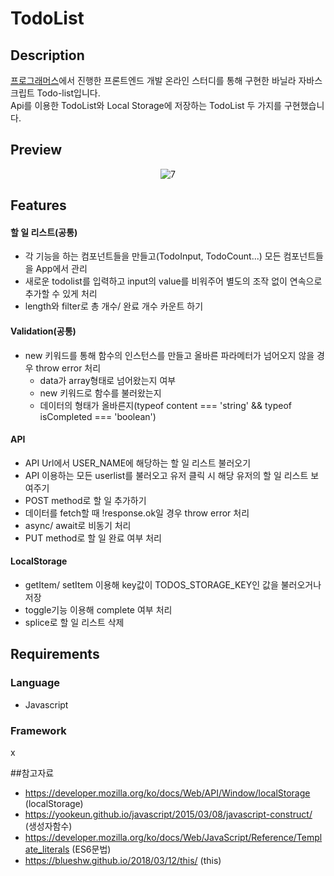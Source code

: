 # TodoList

## Description

[프로그래머스](https://programmers.co.kr/)에서 진행한 프론트엔드 개발 온라인 스터디를 통해 구현한 바닐라 자바스크립트 Todo-list입니다. <br/>Api를 이용한 TodoList와 Local Storage에 저장하는 TodoList 두 가지를 구현했습니다.

## Preview
<p align="center">
  <img alt="7" src="https://user-images.githubusercontent.com/71836751/108772588-8b774a00-75a0-11eb-9c39-45ab51651495.gif">
</p>

## Features

#### 할 일 리스트(공통)
- 각 기능을 하는 컴포넌트들을 만들고(TodoInput, TodoCount...) 모든 컴포넌트들을 App에서 관리
- 새로운 todolist를 입력하고 input의 value를 비워주어 별도의 조작 없이 연속으로 추가할 수 있게 처리
- length와 filter로 총 개수/ 완료 개수 카운트 하기 

#### Validation(공통)
- new 키워드를 통해 함수의 인스턴스를 만들고 올바른 파라메터가 넘어오지 않을 경우 throw error 처리
  - data가 array형태로 넘어왔는지 여부 
  - new 키워드로 함수를 불러왔는지
  - 데이터의 형태가 올바른지(typeof content === 'string' && typeof isCompleted === 'boolean')
  
#### API
- API Url에서 USER_NAME에 해당하는 할 일 리스트 불러오기
- API 이용하는 모든 userlist를 불러오고 유저 클릭 시 해당 유저의 할 일 리스트 보여주기
- POST method로 할 일 추가하기
- 데이터를 fetch할 때 !response.ok일 경우 throw error 처리
- async/ await로 비동기 처리
- PUT method로 할 일 완료 여부 처리


#### LocalStorage
- getItem/ setItem 이용해 key값이 TODOS_STORAGE_KEY인 값을 불러오거나 저장
- toggle기능 이용해 complete 여부 처리
- splice로 할 일 리스트 삭제

  
## Requirements

### Language

  - Javascript
  
  
### Framework
 x

##참고자료
- https://developer.mozilla.org/ko/docs/Web/API/Window/localStorage (localStorage)
- https://yookeun.github.io/javascript/2015/03/08/javascript-construct/ (생성자함수)
- https://developer.mozilla.org/ko/docs/Web/JavaScript/Reference/Template_literals (ES6문법) 
- https://blueshw.github.io/2018/03/12/this/ (this)
